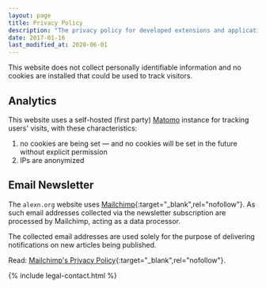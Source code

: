 ```yaml
---
layout: page
title: Privacy Policy
description: "The privacy policy for developed extensions and applications"
date: 2017-01-16
last_modified_at: 2020-06-01
---
```


<p class="intro withcap">
  This website does not collect personally identifiable information and no cookies are installed that could be used to track visitors.
</p>

## Analytics

This website uses a self-hosted (first party) [Matomo](https://matomo.org/) instance for tracking users' visits, with these characteristics:

1. no cookies are being set — and no cookies will be set in the future without explicit permission
2. IPs are anonymized

## Email Newsletter

The `alexn.org` website uses [Mailchimp](https://mailchimp.com/){:target="_blank",rel="nofollow"}. As such email addresses collected via the newsletter subscription are processed by Mailchimp, acting as a data processor.

The collected email addresses are used solely for the purpose of delivering notifications on new articles being published.

Read: [Mailchimp's Privacy Policy](https://mailchimp.com/legal/privacy/#3._Privacy_for_Contacts){:target="_blank",rel="nofollow"}.

{% include legal-contact.html %}
